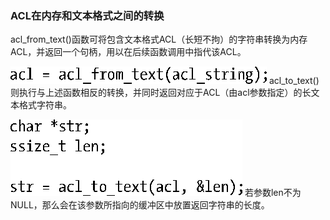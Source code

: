 ### ACL在内存和文本格式之间的转换

acl_from_text()函数可将包含文本格式ACL（长短不拘）的字符串转换为内存ACL，并返回一个句柄，用以在后续函数调用中指代该ACL。



![412.png](../images/412.png)
acl_to_text()则执行与上述函数相反的转换，并同时返回对应于ACL（由acl参数指定）的长文本格式字符串。



![413.png](../images/413.png)
若参数len不为NULL，那么会在该参数所指向的缓冲区中放置返回字符串的长度。

